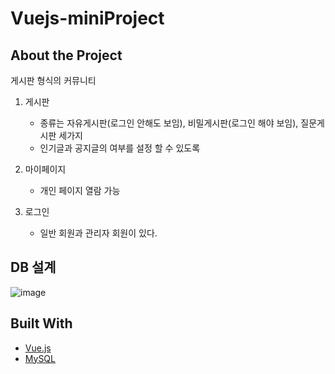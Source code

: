# Vuejs-miniProject
## About the Project
게시판 형식의 커뮤니티
1. 게시판
    - 종류는 자유게시판(로그인 안해도 보임), 비밀게시판(로그인 해야 보임), 질문게시판 세가지
    - 인기글과 공지글의 여부를 설정 할 수 있도록
 
2. 마이페이지
    - 개인 페이지 열람 가능
 
3. 로그인
    - 일반 회원과 관리자 회원이 있다.

## DB 설계
![image](https://user-images.githubusercontent.com/56292365/159511045-9aafe890-7273-4e1e-a906-90e8787cef82.png)
 
## Built With
- [Vue.js](https://vuejs.org/)
- [MySQL](https://www.mysql.com/)
